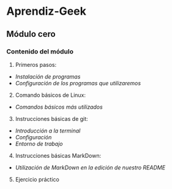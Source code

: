# Aprendiz-Geek
## Módulo cero

### Contenido del módulo
1. Primeros pasos:
- *Instalación de programas*
- *Configuración de los programas que utilizaremos* 
2. Comando básicos de Linux:
- *Comandos básicos más utilizados*
3.  Instrucciones básicas de git: 
- *Introducción a la terminal*
- *Configuración*
- *Entorno de trabajo*
4.  Instrucciones básicas MarkDown:
- *Utilización de MarkDown en la edición de nuestro README*
5.  Ejercicio práctico




